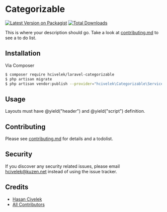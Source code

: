 # Categorizable

[![Latest Version on Packagist][ico-version]][link-packagist]
[![Total Downloads][ico-downloads]][link-downloads]

This is where your description should go. Take a look at [contributing.md](contributing.md) to see a to do list.

## Installation

Via Composer

``` bash
$ composer require hcivelek/laravel-categorizable
$ php artisan migrate
$ php artisan vendor:publish --provider="hcivelek\Categorizable\ServiceProvider"
```

## Usage

Layouts must have @yield("header") and @yield("script") definition.

## Contributing

Please see [contributing.md](contributing.md) for details and a todolist.

## Security

If you discover any security related issues, please email hcivelek@kuzen.net instead of using the issue tracker.

## Credits

- [Hasan Civelek][link-author]
- [All Contributors][link-contributors]


[ico-version]: https://img.shields.io/packagist/v/hcivelek/categorizable.svg?style=flat-square
[ico-downloads]: https://img.shields.io/packagist/dt/hcivelek/categorizable.svg?style=flat-square


[link-packagist]: https://packagist.org/packages/hcivelek/categorizable
[link-downloads]: https://packagist.org/packages/hcivelek/categorizable
[link-author]: https://github.com/hcivelek
[link-contributors]: ../../contributors
